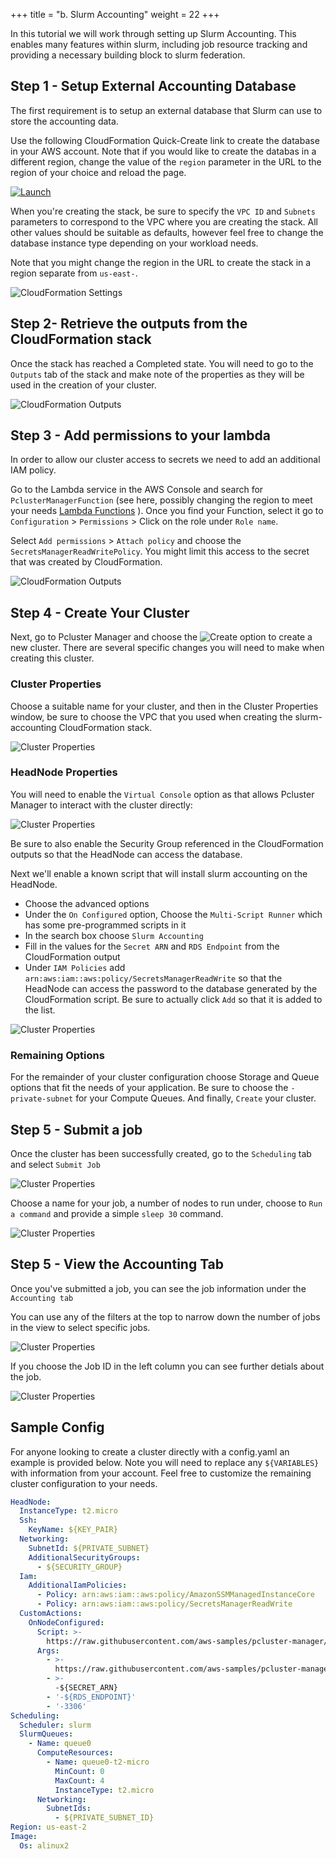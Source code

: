 +++
title = "b. Slurm Accounting"
weight = 22
+++

In this tutorial we will work through setting up Slurm Accounting. This enables many features within slurm, including job resource tracking and providing a necessary building block to slurm federation.

## Step 1 - Setup External Accounting Database

The first requirement is to setup an external database that Slurm can use to store the accounting data.

Use the following CloudFormation Quick-Create link to create the database in
your AWS account. Note that if you would like to create the databas in a
different region, change the value of the `region` parameter in the URL to the
region of your choice and reload the page.

[![Launch](https://samdengler.github.io/cloudformation-launch-stack-button-svg/images/us-east-1.svg)](https://us-east-1.console.aws.amazon.com/cloudformation/home?region=us-east-1#/stacks/quickcreate?stackName=slurm-accounting&templateURL=https://pcluster-manager-us-east-1.s3.amazonaws.com/slurm-accounting/accounting-cluster-template.yaml)

When you're creating the stack, be sure to specify the `VPC ID` and `Subnets`
parameters to correspond to the VPC where you are creating the stack. All other
values should be suitable as defaults, however feel free to change the database
instance type depending on your workload needs.

Note that you might change the region in the URL to create the stack in a region separate from `us-east-`.

![CloudFormation Settings](cfn-properties.png)

## Step 2- Retrieve the outputs from the CloudFormation stack

Once the stack has reached a Completed state. You will need to go to the `Outputs` tab of the stack and make note of the properties as they will be used in the creation of your cluster.

![CloudFormation Outputs](cfn-outputs.png)

## Step 3 - Add permissions to your lambda

In order to allow our cluster access to secrets we need to add an additional IAM policy.

Go to the Lambda service in the AWS Console and search for `PclusterManagerFunction` (see here, possibly changing the region to meet your needs [Lambda Functions](https://us-east-2.console.aws.amazon.com/lambda/home?region=us-east-2#/functions?f0=true&n0=false&op=and&v0=PclusterManagerFunction) ). Once you find your Function, select it go to `Configuration` > `Permissions` > Click on the role under `Role name`.

Select `Add permissions` > `Attach policy` and choose the `SecretsManagerReadWritePolicy`. You might limit this access to the secret that was created by CloudFormation.

![CloudFormation Outputs](policy.png)


## Step 4 - Create Your Cluster

Next, go to Pcluster Manager and choose the ![Create](create.png) option to create a new cluster. There are several specific changes you will need to make when creating this cluster.

### Cluster Properties
Choose a suitable name for your cluster, and then in the Cluster Properties window, be sure to choose the VPC that you used when creating the slurm-accounting CloudFormation stack.

![Cluster Properties](cluster-properties.png)

### HeadNode Properties

You will need to enable the `Virtual Console` option as that allows Pcluster Manager to interact with the cluster directly:

![Cluster Properties](headnode-virtual-console.png)

Be sure to also enable the Security Group referenced in the CloudFormation outputs so that the HeadNode can access the database.

Next we'll enable a known script that will install slurm accounting on the HeadNode.
- Choose the advanced options
- Under the `On Configured` option, Choose the `Multi-Script Runner` which has some pre-programmed scripts in it
- In the search box choose `Slurm Accounting`
- Fill in the values for the `Secret ARN` and `RDS Endpoint` from the CloudFormation output
- Under `IAM Policies` add `arn:aws:iam::aws:policy/SecretsManagerReadWrite` so that the HeadNode can access the password to the database generated by the CloudFormation script. Be sure to actually click `Add` so that it is added to the list.

![Cluster Properties](headnode-additional.png)

### Remaining Options

For the remainder of your cluster configuration choose Storage and Queue options that fit the needs of your application. Be sure to choose the `-private-subnet` for your Compute Queues. And finally, `Create` your cluster.


## Step 5 - Submit a job

Once the cluster has been successfully created, go to the `Scheduling` tab and select `Submit Job`

![Cluster Properties](submit-job.png)

Choose a name for your job, a number of nodes to run under, choose to `Run a command` and provide a simple `sleep 30` command.

![Cluster Properties](submit-job-dialog.png)

## Step 5 - View the Accounting Tab

Once you've submitted a job, you can see the job information under the `Accounting tab`

You can use any of the filters at the top to narrow down the number of jobs in the view to select specific jobs. 

![Cluster Properties](job-list.png)

If you choose the Job ID in the left column you can see further detials about the job.

![Cluster Properties](job-details.png)

## Sample Config

For anyone looking to create a cluster directly with a config.yaml an example is provided below. Note you will need to replace any `${VARIABLES}` with information from your account. Feel free to customize the remaining cluster configuration to your needs.

```.yaml
HeadNode:
  InstanceType: t2.micro
  Ssh:
    KeyName: ${KEY_PAIR}
  Networking:
    SubnetId: ${PRIVATE_SUBNET}
    AdditionalSecurityGroups:
      - ${SECURITY_GROUP}
  Iam:
    AdditionalIamPolicies:
      - Policy: arn:aws:iam::aws:policy/AmazonSSMManagedInstanceCore
      - Policy: arn:aws:iam::aws:policy/SecretsManagerReadWrite
  CustomActions:
    OnNodeConfigured:
      Script: >-
        https://raw.githubusercontent.com/aws-samples/pcluster-manager/post-install-scripts/resources/scripts/multi-runner.py
      Args:
        - >-
          https://raw.githubusercontent.com/aws-samples/pcluster-manager/post-install-scripts/resources/scripts/slurm-accounting.sh
        - >-
          -${SECRET_ARN}
        - '-${RDS_ENDPOINT}'
        - '-3306'
Scheduling:
  Scheduler: slurm
  SlurmQueues:
    - Name: queue0
      ComputeResources:
        - Name: queue0-t2-micro
          MinCount: 0
          MaxCount: 4
          InstanceType: t2.micro
      Networking:
        SubnetIds:
          - ${PRIVATE_SUBNET_ID}
Region: us-east-2
Image:
  Os: alinux2
```
